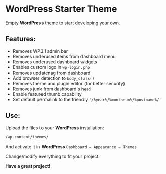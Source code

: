 WordPress Starter Theme
=============

Empty **WordPress** theme to start developing your own.

Features:
-------

- Removes WP3.1 admin bar
- Removes underused items from dashboard menu
- Removes underused dashboard widgets
- Enables custom logo in `wp-login.php`
- Removes updatenag from dashboard
- Add browser detection to `body_class()`
- Removes theme and plugin editor (for better security)
- Removes junk from dashboard's `head`
- Enable featured thumb capability
- Set default permalink to the friendly `'/%year%/%monthnum%/%postname%/'`

Use:
-------


Upload the files to your **WordPress** installation:

	/wp-content/themes/

And activate it in **WordPress** `Dashboard → Appearance → Themes`

Change/modify everything to fit your project.

**Have a great project!**
